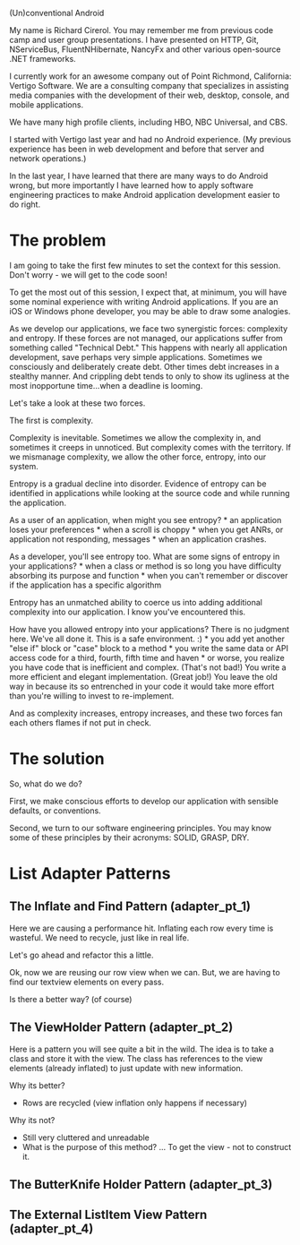(Un)conventional Android

My name is Richard Cirerol. You may remember me from previous code camp and user group presentations. I have presented on HTTP, Git, NServiceBus, FluentNHibernate, NancyFx and other various open-source .NET frameworks.

I currently work for an awesome company out of Point Richmond, California: Vertigo Software. We are a consulting company that specializes in assisting media companies with the development of their web, desktop, console, and mobile applications.

We have many high profile clients, including HBO, NBC Universal, and CBS.

I started with Vertigo last year and had no Android experience. (My previous experience has been in web development and before that server and network operations.)

In the last year, I have learned that there are many ways to do Android wrong, but more importantly I have learned how to apply software engineering practices to make Android application development easier to do right.

# The problem

I am going to take the first few minutes to set the context for this session. Don't worry - we will get to the code soon!

To get the most out of this session, I expect that, at minimum, you will have some nominal experience with writing Android applications. If you are an iOS or Windows phone developer, you may be able to draw some analogies.

As we develop our applications, we face two synergistic forces: complexity and entropy. If these forces are not managed, our applications suffer from something called "Technical Debt." This happens with nearly all application development, save perhaps very simple applications. Sometimes we consciously and deliberately create debt. Other times debt increases in a stealthy manner. And crippling debt tends to only to show its ugliness at the most inopportune time...when a deadline is looming.

Let's take a look at these two forces.

The first is complexity.

Complexity is inevitable. Sometimes we allow the complexity in, and sometimes it creeps in unnoticed. But complexity comes with the territory. If we mismanage complexity, we allow the other force, entropy, into our system.

Entropy is a gradual decline into disorder. Evidence of entropy can be identified in applications while looking at the source code and while running the application. 

As a user of an application, when might you see entropy?
	* an application loses your preferences
	* when a scroll is choppy
	* when you get ANRs, or application not responding, messages
	* when an application crashes. 

As a developer, you'll see entropy too. What are some signs of entropy in your applications?
	* when a class or method is so long you have difficulty absorbing its purpose and function
	* when you can't remember or discover if the application has a specific algorithm

Entropy has an unmatched ability to coerce us into adding additional complexity into our application. I know you've encountered this. 

How have you allowed entropy into your applications? There is no judgment here. We've all done it. This is a safe environment. :)
	* you add yet another "else if" block or "case" block to a method 
	* you write the same data or API access code for a third, fourth, fifth time and haven
	* or worse, you realize you have code that is inefficient and complex. (That's not bad!) You write a more efficient and elegant implementation. (Great job!) You leave the old way in because its so entrenched in your code it would take more effort than you're willing to invest to re-implement.

And as complexity increases, entropy increases, and these two forces fan each others flames if not put in check.

# The solution

So, what do we do? 

First, we make conscious efforts to develop our application with sensible defaults, or conventions. 

Second, we turn to our software engineering principles. You may know some of these principles by their acronyms: SOLID, GRASP, DRY.










# List Adapter Patterns

## The Inflate and Find Pattern (adapter_pt_1)

Here we are causing a performance hit. Inflating each row every time is wasteful. We need to recycle, just like in real life.

Let's go ahead and refactor this a little. 

Ok, now we are reusing our row view when we can. But, we are having to find our textview elements on every pass.

Is there a better way? (of course)

## The ViewHolder Pattern (adapter_pt_2)

Here is a pattern you will see quite a bit in the wild. The idea is to take a class and store it with the view. The class has references to the view elements (already inflated) to just update with new information.

Why its better?

* Rows are recycled (view inflation only happens if necessary)

Why its not?

* Still very cluttered and unreadable 
* What is the purpose of this method? ... To get the view - not to construct it.

## The ButterKnife Holder Pattern (adapter_pt_3)



## The External ListItem View Pattern (adapter_pt_4)




